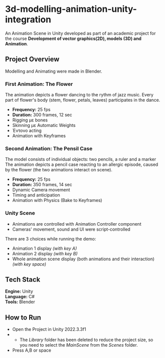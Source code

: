 # 3d-modelling-animation-unity-integration
An Animation Scene in Unity developed as part of an academic project for the course **Development of vector graphics(2D), models (3D) and Animation**.

## Project Overview
Modelling and Animating were made in Blender.  

### First Animation: The Flower
The animation depicts a flower dancing to the rythm of jazz music. Every part of flower's body (stem, flower, petals, leaves) participates in the dance.
- **Frequency:** 25 fps
- **Duration:** 300 frames, 12 sec 
- Rigging με bones
- Skinning με Automatic Weights
- Έντονο acting
- Animation with Keyframes

### Second Animation: The Pensil Case
The model consists of individual objects: two pencils, a ruler and a marker  
The animation depicts a pencil case reacting to an allergic episode, caused by the flower (the two animations interact on scene).
- **Frequency:** 25 fps
- **Duration:** 350 frames, 14 sec 
- Dynamic Camera movement
- Timing and anticipation
- Animation with Physics (Bake to Keyframes)

### Unity Scene
- Animations are controlled with Animation Controller component
- Cameras' movement, sound and UI were script-controlled  
  
There are 3 choices while running the demo:
- Animation 1 display *(with key A)*
- Animation 2 display *(with key B)*
- Whole animation scene display (both animations and their interaction) *(with key space)*

## Tech Stack
**Engine:** Unity  
**Language:** C#  
**Tools:** Blender

## How to Run
- Open the Project in Unity 2022.3.3f1
- - The *Library* folder has been deleted to reduce the project size, so you need to select the *MainScene* from the *Scenes* folder.
- Press A,B or space
